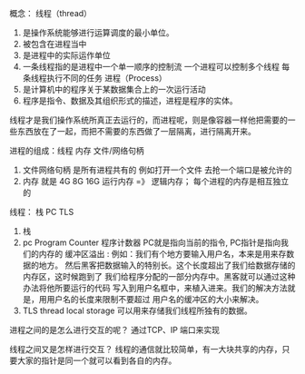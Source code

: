 概念：
线程（thread） 
  1. 是操作系统能够进行运算调度的最小单位。
  2. 被包含在进程当中
  3. 是进程中的实际运作单位
  4. 一条线程指的是进程中一个单一顺序的控制流 一个进程可以控制多个线程 每条线程执行不同的任务
进程（Process） 
  1. 是计算机中的程序关于某数据集合上的一次运行活动
  2. 程序是指令、数据及其组织形式的描述，进程是程序的实体。

线程才是我们操作系统所真正去运行的，而进程呢，则是像容器一样他把需要的一些东西放在了一起，而把不需要的东西做了一层隔离，进行隔离开来。

进程的组成：线程 内存 文件/网络句柄
  1. 文件网络句柄 是所有进程共有的 例如打开一个文件 去抢一个端口是被允许的
  2. 内存 就是 4G 8G 16G 运行内存 =》 逻辑内存； 每个进程的内存是相互独立的


线程： 栈 PC TLS
  1. 栈
  2. pc Program Counter 程序计数器 PC就是指向当前的指令, PC指针是指向我们的内存的
    缓冲区溢出  :
例如：我们有个地方要输入用户名，本来是用来存数据的地方。
然后黑客把数据输入的特别长。这个长度超出了我们给数据存储的内存区，这时候跑到了
我们给程序分配的一部分内存中。黑客就可以通过这种办法将他所要运行的代码
写入到用户名框中，来植入进来。我们的解决方法就是，用用户名的长度来限制不要超过
用户名的缓冲区的大小来解决。
  3. TLS thread local storage
    可以用来存储我们线程所独有的数据。

进程之间的是怎么进行交互的呢？
通过TCP、IP 端口来实现

线程之间又是怎样进行交互？
线程的通信就比较简单，有一大块共享的内存，只要大家的指针是同一个就可以看到各自的内存。


